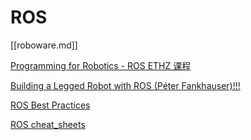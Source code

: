 # ROS

[[roboware.md]]

[Programming for Robotics - ROS ETHZ 课程](https://rsl.ethz.ch/education-students/lectures/ros.html)

[Building a Legged Robot with ROS (Péter Fankhauser)!!!](https://www.youtube.com/watch?v=5BkoGug8HhE)

[ROS Best Practices](https://github.com/leggedrobotics/ros_best_practices/wiki)

[ROS cheat_sheets](https://kapeli.com/cheat_sheets/ROS.docset/Contents/Resources/Documents/index)